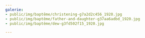 ```yaml
---
galerie:
- public/img/baptême/christening-g7a2d2c456_1920.jpg
- public/img/baptême/father-and-daughter-g37aa6adbd_1920.jpg
- public/img/baptême/dew-g3fd502f15_1920.jpg

---
```

